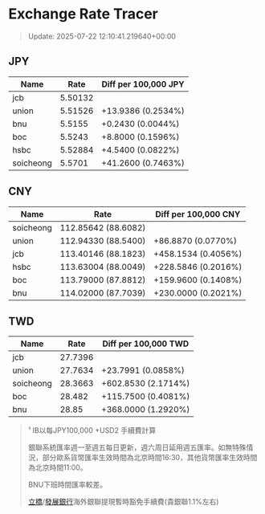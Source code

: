 # Exchange Rate Tracer

> Update: 2025-07-22 12:10:41.219640+00:00

## JPY

| Name      |    Rate | Diff per 100,000 JPY   |
|-----------|---------|------------------------|
| jcb       | 5.50132 |                        |
| union     | 5.51526 | +13.9386 (0.2534%)     |
| bnu       | 5.5155  | +0.2430 (0.0044%)      |
| boc       | 5.5243  | +8.8000 (0.1596%)      |
| hsbc      | 5.52884 | +4.5400 (0.0822%)      |
| soicheong | 5.5701  | +41.2600 (0.7463%)     |

## CNY

| Name      | Rate                | Diff per 100,000 CNY   |
|-----------|---------------------|------------------------|
| soicheong | 112.85642	(88.6082) |                        |
| union     | 112.94330	(88.5400) | +86.8870 (0.0770%)     |
| jcb       | 113.40146	(88.1823) | +458.1534 (0.4056%)    |
| hsbc      | 113.63004	(88.0049) | +228.5846 (0.2016%)    |
| boc       | 113.79000	(87.8812) | +159.9600 (0.1408%)    |
| bnu       | 114.02000	(87.7039) | +230.0000 (0.2021%)    |

## TWD

| Name      |    Rate | Diff per 100,000 TWD   |
|-----------|---------|------------------------|
| jcb       | 27.7396 |                        |
| union     | 27.7634 | +23.7991 (0.0858%)     |
| soicheong | 28.3663 | +602.8530 (2.1714%)    |
| boc       | 28.482  | +115.7500 (0.4081%)    |
| bnu       | 28.85   | +368.0000 (1.2920%)    |


> ¹ IB以每JPY100,000 +USD2 手續費計算
>
> 銀聯系統匯率週一至週五每日更新，週六周日延用週五匯率。如無特殊情況，部分歐系貨幣匯率生效時間為北京時間16:30，其他貨幣匯率生效時間為北京時間11:00。
>
> BNU下班時間匯率較差。
>
> [立橋](https://www.wlbank.com.mo/uploads/ueditor/file/20181211/1544536513900230.pdf)/[發展銀行](https://www.mdb.com.mo/Service_Charges_20230728.pdf)海外銀聯提現暫時豁免手續費(貴銀聯1.1%左右)

